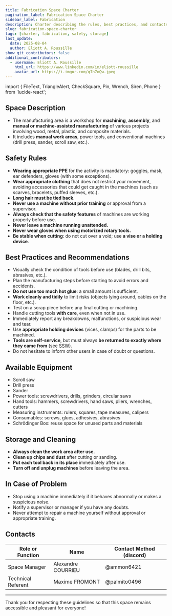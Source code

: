 ```yaml
---
title: Fabrication Space Charter
pagination_label: Fabrication Space Charter
sidebar_label: Fabrication
description: Charter describing the rules, best practices, and contacts for the DeVinci Fablab fabrication space.
slug: fabrication-space-charter
tags: [charter, fabrication, safety, storage]
last_update:
  date: 2025-08-04
  author: Eliott A. Roussille
show_git_contributors: false
additional_contributors:
  - username: Eliott A. Roussille
    html_url: https://www.linkedin.com/in/eliott-roussille
    avatar_url: https://i.imgur.com/q7h7oQw.jpeg
---
```


import { FileText, TriangleAlert, CheckSquare, Pin, Wrench, Siren, Phone } from 'lucide-react';

## <FileText /> Space Description

- The manufacturing area is a workshop for **machining**, **assembly**, and **manual or machine-assisted manufacturing** of various projects involving wood, metal, plastic, and composite materials.
- It includes **manual work areas**, power tools, and conventional machines (drill press, sander, scroll saw, etc.).

## <TriangleAlert /> Safety Rules

- **Wearing appropriate PPE** for the activity is mandatory: goggles, mask, ear defenders, gloves (with some exceptions).
- **Wear appropriate clothing** that does not restrict your movement, avoiding accessories that could get caught in the machines (such as scarves, bracelets, puffed sleeves, etc.).
- **Long hair must be tied back**.
- **Never use a machine without prior training** or approval from a supervisor.
- **Always check that the safety features** of machines are working properly before use.
- **Never leave a machine running unattended.**
- **Never wear gloves when using motorized rotary tools.**
- **Be stable when cutting**: do not cut over a void; use **a vise or a holding device**.

## <CheckSquare /> Best Practices and Recommendations

- Visually check the condition of tools before use (blades, drill bits, abrasives, etc.).
- Plan the manufacturing steps before starting to avoid errors and accidents.
- **Do not use too much hot glue**: a small amount is sufficient.
- **Work cleanly and tidily** to limit risks (objects lying around, cables on the floor, etc.).
- Test on a scrap piece before any final cutting or machining.
- Handle cutting tools **with care**, even when not in use.
- Immediately report any breakdowns, malfunctions, or suspicious wear and tear.
- Use **appropriate holding devices** (vices, clamps) for the parts to be machined.
- **Tools are self-service**, but must always **be returned to exactly where they came from** (see [SSW](../srg.md)).
- Do not hesitate to inform other users in case of doubt or questions.

## <Wrench /> Available Equipment

- Scroll saw
- Drill press
- Sander
- Power tools: screwdrivers, drills, grinders, circular saws
- Hand tools: hammers, screwdrivers, hand saws, pliers, wrenches, cutters
- Measuring instruments: rulers, squares, tape measures, calipers
- Consumables: screws, glues, adhesives, abrasives
- Schrödinger Box: reuse space for unused parts and materials

## <Pin /> Storage and Cleaning

- **Always clean the work area after use.**
- **Clean up chips and dust** after cutting or sanding.
- **Put each tool back in its place** immediately after use.
- **Turn off and unplug machines** before leaving the area.

## <Siren /> In Case of Problem

- Stop using a machine immediately if it behaves abnormally or makes a suspicious noise.
- Notify a supervisor or manager if you have any doubts.
- Never attempt to repair a machine yourself without approval or appropriate training.

## <Phone /> Contacts

| Role or Function   | Name               | Contact Method (discord) |
| ------------------ | ------------------ | ------------------------ |
| Space Manager      | Alexandre COURRIEU | @ammon6421               |
| Technical Referent | Maxime FROMONT     | @palmito0496             |

---

Thank you for respecting these guidelines so that this space remains accessible and pleasant for everyone!
